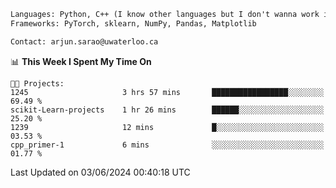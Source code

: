```txt
Languages: Python, C++ (I know other languages but I don't wanna work in em)
Frameworks: PyTorch, sklearn, NumPy, Pandas, Matplotlib

Contact: arjun.sarao@uwaterloo.ca
```

<!--START_SECTION:waka-->
📊 **This Week I Spent My Time On** 

```text
🐱‍💻 Projects: 
1245                     3 hrs 57 mins       █████████████████░░░░░░░░   69.49 % 
scikit-Learn-projects    1 hr 26 mins        ██████░░░░░░░░░░░░░░░░░░░   25.20 % 
1239                     12 mins             █░░░░░░░░░░░░░░░░░░░░░░░░   03.53 % 
cpp_primer-1             6 mins              ░░░░░░░░░░░░░░░░░░░░░░░░░   01.77 % 
```


 Last Updated on 03/06/2024 00:40:18 UTC
<!--END_SECTION:waka-->
